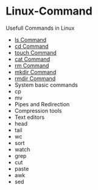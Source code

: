 # Linux-Command
Usefull Commands in Linux 

-  [ls Command](ls%20Command.md)
-  [cd Command](cd%20Command.md)
-  [touch Command](touch%20Command.md)
-  [cat Command](cat%20Command.md)
-  [rm Command](rm%20Command.md)
-  [mkdir Command](mkdir%20Command.md)
-  [rmdir Command](rmdir%20Command.md)
-  System basic commands
-  cp
-  mv
-  Pipes and Redirection
-  Compression tools
-  Text editors
-  head
-  tail
-  wc
-  sort
-  watch
-  grep
-  cut
-  paste
-  awk
-  sed
